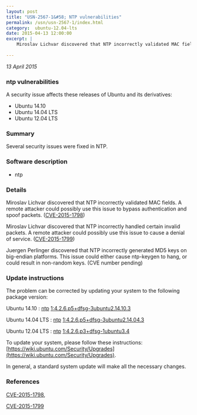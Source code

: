 ```yaml
---
layout: post
title: "USN-2567-1&#58; NTP vulnerabilities"
permalink: /usn/usn-2567-1/index.html
category:  ubuntu-12.04-lts
date: 2015-04-13 12:00:00
excerpt: |
    Miroslav Lichvar discovered that NTP incorrectly validated MAC fields. A remote attacker could possibly use this issue to bypass authentication and spoof packets. ([CVE-2015-1798](http://people.ubuntu.com/~ubuntu-security/cve/CVE-2015-1798))
    
--- 
```

 
 

*13 April 2015*

### ntp vulnerabilities

A security issue affects these releases of Ubuntu and its derivatives:

* Ubuntu 14.10
* Ubuntu 14.04 LTS
* Ubuntu 12.04 LTS

### Summary

Several security issues were fixed in NTP. 

### Software description

* ntp 

### Details

Miroslav Lichvar discovered that NTP incorrectly validated MAC fields. A remote attacker could possibly use this issue to bypass authentication and spoof packets. ([CVE-2015-1798](http://people.ubuntu.com/~ubuntu-security/cve/CVE-2015-1798))

Miroslav Lichvar discovered that NTP incorrectly handled certain invalid packets. A remote attacker could possibly use this issue to cause a denial of service. ([CVE-2015-1799](http://people.ubuntu.com/~ubuntu-security/cve/CVE-2015-1799))

Juergen Perlinger discovered that NTP incorrectly generated MD5 keys on big-endian platforms. This issue could either cause ntp-keygen to hang, or could result in non-random keys. (CVE number pending) 

### Update instructions

The problem can be corrected by updating your system to the following package version:

Ubuntu 14.10
 : [ntp](https://launchpad.net/ubuntu/+source/ntp) <span> [1:4.2.6.p5+dfsg-3ubuntu2.14.10.3](https://launchpad.net/ubuntu/+source/ntp/1:4.2.6.p5+dfsg-3ubuntu2.14.10.3) </span> 

Ubuntu 14.04 LTS
 : [ntp](https://launchpad.net/ubuntu/+source/ntp) <span> [1:4.2.6.p5+dfsg-3ubuntu2.14.04.3](https://launchpad.net/ubuntu/+source/ntp/1:4.2.6.p5+dfsg-3ubuntu2.14.04.3) </span> 

Ubuntu 12.04 LTS
 : [ntp](https://launchpad.net/ubuntu/+source/ntp) <span> [1:4.2.6.p3+dfsg-1ubuntu3.4](https://launchpad.net/ubuntu/+source/ntp/1:4.2.6.p3+dfsg-1ubuntu3.4) </span> 

To update your system, please follow these instructions: [https://wiki.ubuntu.com/Security/Upgrades](https://wiki.ubuntu.com/Security/Upgrades).

In general, a standard system update will make all the necessary changes. 

### References

 
 [CVE-2015-1798](http://people.ubuntu.com/~ubuntu-security/cve/CVE-2015-1798), 

 [CVE-2015-1799](http://people.ubuntu.com/~ubuntu-security/cve/CVE-2015-1799)
 

